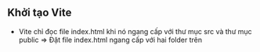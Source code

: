 ## Khởi tạo Vite 
- Vite chỉ đọc file index.html khi nó ngang cấp với thư mục src và thư mục public => Đặt file index.html ngang cấp với hai folder trên 